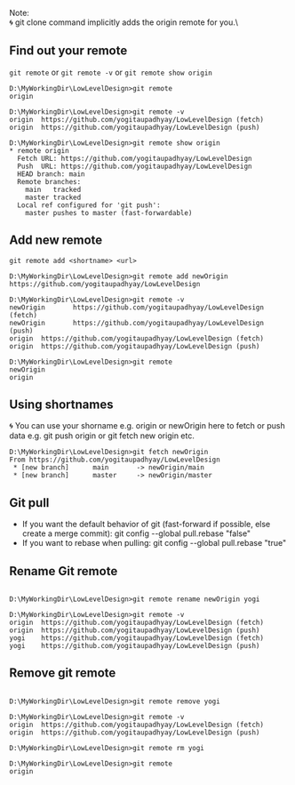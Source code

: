 Note: \
🌀 git clone command implicitly adds the origin remote for you.\

## Find out your remote
`git remote` or `git remote -v` or `git remote show origin`

```
D:\MyWorkingDir\LowLevelDesign>git remote
origin

D:\MyWorkingDir\LowLevelDesign>git remote -v
origin  https://github.com/yogitaupadhyay/LowLevelDesign (fetch)
origin  https://github.com/yogitaupadhyay/LowLevelDesign (push)

D:\MyWorkingDir\LowLevelDesign>git remote show origin
* remote origin
  Fetch URL: https://github.com/yogitaupadhyay/LowLevelDesign
  Push  URL: https://github.com/yogitaupadhyay/LowLevelDesign
  HEAD branch: main
  Remote branches:
    main   tracked
    master tracked
  Local ref configured for 'git push':
    master pushes to master (fast-forwardable)

```
## Add new remote

`git remote add <shortname> <url>`
  
```
D:\MyWorkingDir\LowLevelDesign>git remote add newOrigin https://github.com/yogitaupadhyay/LowLevelDesign

D:\MyWorkingDir\LowLevelDesign>git remote -v
newOrigin       https://github.com/yogitaupadhyay/LowLevelDesign (fetch)
newOrigin       https://github.com/yogitaupadhyay/LowLevelDesign (push)
origin  https://github.com/yogitaupadhyay/LowLevelDesign (fetch)
origin  https://github.com/yogitaupadhyay/LowLevelDesign (push)

D:\MyWorkingDir\LowLevelDesign>git remote
newOrigin
origin
```

## Using shortnames
🌀 You can use your shorname e.g. origin or newOrigin here to fetch or push data e.g. git push origin  or git fetch new origin etc.

```
D:\MyWorkingDir\LowLevelDesign>git fetch newOrigin
From https://github.com/yogitaupadhyay/LowLevelDesign
 * [new branch]      main       -> newOrigin/main
 * [new branch]      master     -> newOrigin/master
```
## Git pull

* If you want the default behavior of git (fast-forward if possible, else create a merge commit): git config --global pull.rebase "false"
* If you want to rebase when pulling: git config --global pull.rebase "true"


## Rename Git remote 

```

D:\MyWorkingDir\LowLevelDesign>git remote rename newOrigin yogi

D:\MyWorkingDir\LowLevelDesign>git remote -v
origin  https://github.com/yogitaupadhyay/LowLevelDesign (fetch)
origin  https://github.com/yogitaupadhyay/LowLevelDesign (push)
yogi    https://github.com/yogitaupadhyay/LowLevelDesign (fetch)
yogi    https://github.com/yogitaupadhyay/LowLevelDesign (push)

```

## Remove git remote 

```

D:\MyWorkingDir\LowLevelDesign>git remote remove yogi

D:\MyWorkingDir\LowLevelDesign>git remote -v
origin  https://github.com/yogitaupadhyay/LowLevelDesign (fetch)
origin  https://github.com/yogitaupadhyay/LowLevelDesign (push)

```

```
D:\MyWorkingDir\LowLevelDesign>git remote rm yogi

D:\MyWorkingDir\LowLevelDesign>git remote
origin
```


